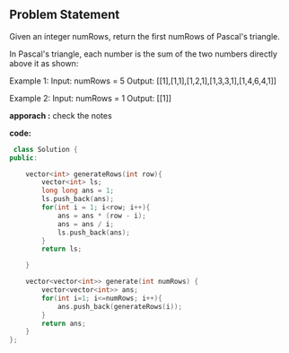 ## Problem Statement

Given an integer numRows, return the first numRows of Pascal's triangle.

In Pascal's triangle, each number is the sum of the two numbers directly above it as shown:

Example 1:
Input: numRows = 5
Output: [[1],[1,1],[1,2,1],[1,3,3,1],[1,4,6,4,1]]

Example 2:
Input: numRows = 1
Output: [[1]]


**apporach :**
check the notes


**code:**

```cpp
 class Solution {
public:

    vector<int> generateRows(int row){
        vector<int> ls;
        long long ans = 1;
        ls.push_back(ans);
        for(int i = 1; i<row; i++){
            ans = ans * (row - i);
            ans = ans / i;
            ls.push_back(ans);
        }
        return ls;

    }

    vector<vector<int>> generate(int numRows) {
        vector<vector<int>> ans;
        for(int i=1; i<=numRows; i++){
            ans.push_back(generateRows(i));
        }
        return ans;
    }
};
```
